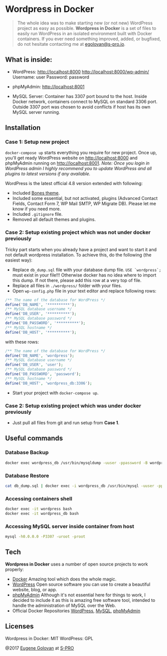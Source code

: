 # Wordpress in Docker

> The whole idea was to make starting new (or not new) WordPress project as easy as possible. **Wordpress in Docker** is a set of files to easily run WordPress in an isolated environment built with Docker containers. If you ever need something improved, added, or bugfixed, do not hesitate contacting me at [egolovan@s-pro.io](mailto:egolovan@s-pro.io).

## What is inside:

- WordPress:
[http://localhost:8000](http://localhost:8000)
[http://localhost:8000/wp-admin/](http://localhost:8000/wp-admin/)
Username: user
Password: password

- phpMyAdmin:
[http://localhost:8001](http://localhost:8001)

- MySQL Server:
Container has 3307 port bound to the host. Inside Docker network, containers connect to MySQL on standard 3306 port. Outside 3307 port was chosen to avoid conflicts if host has its own MySQL server running.

## Installation 

### Case 1: Setup new project
```docker-compose up``` starts everything you require for new project. Once up, you'll get ready WordPress website on [http://localhost:8000](http://localhost:8000) and phpMyAdmin running on [http://localhost:8001](http://localhost:8001). 
*Note: Once you login in WordPress admin I highly recommend you to update WordPress and all plugins to latest versions if any available.*

WordPress is the latest official 4.8 version extended with following:
- Included [Bones theme](https://github.com/eddiemachado/bones).
- Included some essential, but not activated, plugins (Advanced Contact Fields, Contact Form 7, WP Mail SMTP, WP Migrate DB). Please let me know if you need more.
- Included ```.gitignore``` file.
- Removed all default themes and plugins.

### Case 2: Setup existing project which was not under docker previously
Tricky part starts when you already have a project and want to start it and not default wordpress installation. To achieve this, do the following (the easiest way):
- Replace ```db_dump.sql``` file with your database dump file. ```USE `wordpress`;``` must exist in your file!!! Otherwise docker has no idea where to import this dump. If not there, please add this row at a very top of file.
- Replace all files in ```./wordpress/``` folder with your files.
- Open ```wp-config.php``` file in your text editor and replace following rows:

```php
/** The name of the database for WordPress */
define('DB_NAME', '**********');
/** MySQL database username */
define('DB_USER', '**********');
/** MySQL database password */
define('DB_PASSWORD', '**********');
/** MySQL hostname */
define('DB_HOST', '**********');
```

with these rows:

```php
/** The name of the database for WordPress */
define('DB_NAME', 'wordpress');
/** MySQL database username */
define('DB_USER', 'user');
/** MySQL database password */
define('DB_PASSWORD', 'password');
/** MySQL hostname */
define('DB_HOST', 'wordpress_db:3306');
```
- Start your project with ```docker-compose up```.

### Case 2: Setup existing project which was under docker previously

- Just pull all files from git and run setup from **Case 1**.

## Useful commands

### Database Backup
```sh
docker exec wordpress_db /usr/bin/mysqldump -uuser -ppassword -B wordpress wordpress > db_dump.sql
```

### Database Restore
```sh
cat db_dump.sql | docker exec -i wordpress_db /usr/bin/mysql -uuser -ppassword wordpress
```

### Accessing containers shell
```sh
docker exec -it wordpress bash
docker exec -it wordpress_db bash
```

### Accessing MySQL server inside container from host
```sh
mysql -h0.0.0.0 -P3307 -uroot -proot
```

## Tech

**Wordpress in Docker** uses a number of open source projects to work properly:

- [Docker](https://www.docker.com/) Amazing tool which does the whole magic.
- [WordPress](https://www.wordpress.org/) Open source software you can use to create a beautiful website, blog, or app.
- [phpMyAdmin](https://www.phpmyadmin.net/) Although it's not essential here for things to work, I decided to include it as this is amazing free software tool, intended to handle the administration of MySQL over the Web.
- Official Docker Repositories [WordPress](https://hub.docker.com/_/wordpress/), [MySQL](https://hub.docker.com/_/mysql/), [phpMyAdmin](https://hub.docker.com/r/phpmyadmin/phpmyadmin/)

Licenses
----

Wordpress in Docker: MIT
WordPress: GPL 

@2017 [Eugene Golovan](mailto:egolovan@s-pro.io) at [S-PRO](http://s-pro.io)
